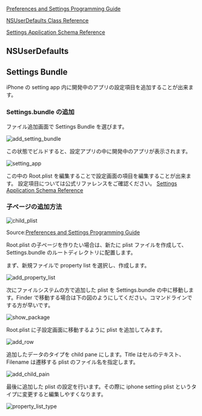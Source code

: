[Preferences and Settings Programming Guide](https://developer.apple.com/library/mac/documentation/Cocoa/Conceptual/UserDefaults/UserDefaults.pdf)

[NSUserDefaults Class Reference](https://developer.apple.com/library/mac/#documentation/Cocoa/Reference/Foundation/Classes/NSUserDefaults_Class/Reference/Reference.html)

[Settings Application Schema Reference](http://developer.apple.com/library/ios/#documentation/PreferenceSettings/Conceptual/SettingsApplicationSchemaReference/Introduction/Introduction.html#//apple_ref/doc/uid/TP40007071)

## NSUserDefaults

## Settings Bundle

iPhone の setting app 内に開発中のアプリの設定項目を追加することが出来ます。

### Settings.bundle の追加

ファイル追加画面で Settings Bundle を選びます。

![add_setting_bundle](https://raw.github.com/mixi-inc/iOSTraining/master/Doc/Images/7.1/add_setting_bundle.png)

この状態でビルドすると、設定アプリの中に開発中のアプリが表示されます。

![setting_app](https://raw.github.com/mixi-inc/iOSTraining/master/Doc/Images/7.1/setting_app.png)

この中の Root.plist を編集することで設定画面の項目を編集することが出来ます。
設定項目については公式リファレンスをご確認ください。
[Settings Application Schema Reference](http://developer.apple.com/library/ios/#documentation/PreferenceSettings/Conceptual/SettingsApplicationSchemaReference/Introduction/Introduction.html#//apple_ref/doc/uid/TP40007071)

### 子ページの追加方法
![child_plist](https://raw.github.com/mixi-inc/iOSTraining/master/Doc/Images/7.1/child_plist.png)

Source:[Preferences and Settings
Programming Guide](https://developer.apple.com/library/mac/documentation/Cocoa/Conceptual/UserDefaults/UserDefaults.pdf)

Root.plist の子ページを作りたい場合は、新たに plist ファイルを作成して、Settings.bundle のルートディレクトリに配置します。

まず、新規ファイルで property list を選択し、作成します。

![add_property_list](https://raw.github.com/mixi-inc/iOSTraining/master/Doc/Images/7.1/add_property_list.png)

次にファイルシステムの方で追加した plist を Settings.bundle の中に移動します。Finder で移動する場合は下の図のようにしてください。コマンドラインでする方が早いです。

![show_package](https://raw.github.com/mixi-inc/iOSTraining/master/Doc/Images/7.1/show_package.png)

Root.plist に子設定画面に移動するように plist を追加してみます。

![add_row](https://raw.github.com/mixi-inc/iOSTraining/master/Doc/Images/7.1/add_row.png)

追加したデータのタイプを child pane にします。Title はセルのテキスト、Filename は遷移する plist のファイル名を指定します。

![add_child_pain](https://raw.github.com/mixi-inc/iOSTraining/master/Doc/Images/7.1/add_child_pain.png)

最後に追加した plist の設定を行います。その際に iphone setting plist というタイプに変更すると編集しやすくなります。

![property_list_type](https://raw.github.com/mixi-inc/iOSTraining/master/Doc/Images/7.1/property_list_type.png)

